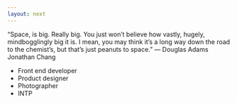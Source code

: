 ```yaml
---
layout: next
---
```


<div class="p-bauhaus__grid u-full-height">
  <div class="p-bauhaus__font p-grid__font"></div>
  <div class="p-grid__quote">
  “Space, is big. Really big. You just won’t believe how vastly, hugely, mindbogglingly big it is. I mean, you may think it’s a long way down the road to the chemist’s, but that’s just peanuts to space.”
  — Douglas Adams
  </div>
  <div class="p-bauhaus__title p-grid__name">Jonathan Chang</div>
  <div class="p-grid__caption">
    <ul>
      <li>Front end developer</li>
      <li>Product designer</li>
      <li>Photographer</li>
      <li>INTP</li>
    </ul>
  </div>
  <div class="p-bauhaus__bar--bottom"></div>
</div>
